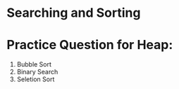 # Searching and Sorting


# Practice Question for Heap:
1. Bubble Sort
2. Binary Search
3. Seletion Sort